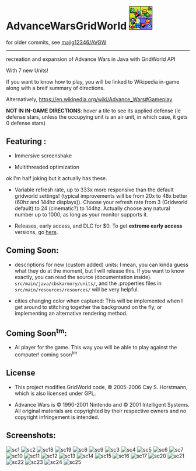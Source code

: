 AdvanceWarsGridWorld ![Icon](/src/main/resources/resources/icon.png?raw=true "AWGW Icon")
======================

for older commits, see [majig12346/AVGW](https://github.com/majig12346/AVGW)

----------------------
recreation and expansion of Advance Wars in Java with GridWorld API

With 7 new Units!

If you want to know how to play, you will be linked to Wikipedia in-game along with a breif summary of directions. 

Alternatively, https://en.wikipedia.org/wiki/Advance_Wars#Gameplay

**NOT IN IN-GAME DIRECTIONS**: hover a tile to see its applied defense (ie defense stars, unless the occupying unit is an air unit, in which case, it gets 0 defense stars)

## Featuring :

 - Immersive screenshake
 
 - Multithreaded optimization
 
 ok I'm half joking but it actually has these.
 
 - Variable refresh rate, up to 333x more responsive than the default gridworld settings! (typical improvements will be from 20x to 48x better (60hz and 144hz displays)). Choose your refresh rate from 3 (Gridworld default) to 24 (cinematic?) to 144hz. Actually choose any natural number up to 1000, as long as your monitor supports it. 
 
 - Releases, early access, and DLC for $0. To get **extreme early access** versions, go [here](https://github.com/majig12346/AVGW/commits?after=cc69f5d20ade299accc20acfa9cc8f62911e4133+104).
 
## Coming Soon:
 
 - descriptions for new (custom added) units: I mean, you can kinda guess what they do at the moment, but I will release this. If you want to know exactly, you can read the source (documentation inside). `src/main/java/cbskarmory/units/`, and the .properties files in `src/main/resources/resources/` will be very helpful.
 
 - cities changing color when captured: This will be implemented when I get around to stitching together the background on the fly, or implementing an alternative rendering method.
 
 ## Coming Soon<sup>tm</sup>:
 
 - AI player for the game. This way you will be able to play against the computer! coming soon<sup>tm</sup>
 
 ## License
 
 - This project modifies GridWorld code, © 2005-2006 Cay S. Horstmann, which is also licensed under GPL. 
 
 - Advance Wars is © 1990-2001 Nintendo and © 2001 Intelligent Systems. All original materials are copyrighted by their respective owners and no copyright infringement is intended.
 
 ## Screenshots:

![sc1](https://user-images.githubusercontent.com/26392939/28641845-88a6c44c-721e-11e7-97a0-97f15d774ff5.PNG)
![sc2](https://user-images.githubusercontent.com/26392939/28641847-88b0b5ba-721e-11e7-840f-eb4929c6240f.png)
![sc18](https://user-images.githubusercontent.com/26392939/28641863-88d651b2-721e-11e7-9103-85919a8708d0.png)
![sc19](https://user-images.githubusercontent.com/26392939/28641865-88dae524-721e-11e7-8105-9e30d0114c64.png)
![sc8](https://user-images.githubusercontent.com/26392939/28641852-88baabce-721e-11e7-98a3-c3134aabde45.png)
![sc9](https://user-images.githubusercontent.com/26392939/28641853-88bcf492-721e-11e7-96d9-c78ec478205c.png)
![sc3](https://user-images.githubusercontent.com/26392939/28641848-88b1ccd4-721e-11e7-8b0a-377c6b4ca13f.PNG)
![sc4](https://user-images.githubusercontent.com/26392939/28641851-88b56966-721e-11e7-929a-00d5a9e01899.png)
![sc5](https://user-images.githubusercontent.com/26392939/28641846-88b02cee-721e-11e7-941d-98c651976201.PNG)
![sc6](https://user-images.githubusercontent.com/26392939/28641849-88b3b1b6-721e-11e7-84f2-34de9264cf9a.PNG)
![sc7](https://user-images.githubusercontent.com/26392939/28641850-88b3a6da-721e-11e7-907f-14220cf76a2d.png)
![sc10](https://user-images.githubusercontent.com/26392939/28641856-88c26eea-721e-11e7-98b8-befc288dde8c.png)
![sc11](https://user-images.githubusercontent.com/26392939/28641855-88c1af0a-721e-11e7-938a-a087a496867e.png)
![sc12](https://user-images.githubusercontent.com/26392939/28641854-88c0897c-721e-11e7-9acd-b1c85149a46d.png)
![sc13](https://user-images.githubusercontent.com/26392939/28641857-88c4d20c-721e-11e7-90e6-c32586ec45ed.png)
![sc14](https://user-images.githubusercontent.com/26392939/28641858-88ca3ef4-721e-11e7-84de-992e04e78f2e.png)
![sc15](https://user-images.githubusercontent.com/26392939/28641859-88cd4cde-721e-11e7-9c0d-ea001b858013.png)
![sc16](https://user-images.githubusercontent.com/26392939/28641860-88ce1ff6-721e-11e7-92b7-7a738762b6e1.png)
![sc17](https://user-images.githubusercontent.com/26392939/28641861-88ce8d74-721e-11e7-9860-aa8804be763d.png)
![sc20](https://user-images.githubusercontent.com/26392939/28641869-88e6a9cc-721e-11e7-97f9-fb2489f7aacc.png)
![sc21](https://user-images.githubusercontent.com/26392939/28641867-88dbc07a-721e-11e7-85fb-4f429a263c8c.png)
![sc22](https://user-images.githubusercontent.com/26392939/28641866-88dbb4ea-721e-11e7-8e9f-83f137fb1345.png)
![sc23](https://user-images.githubusercontent.com/26392939/28641864-88d9f2e0-721e-11e7-8cc3-90dbb179d978.PNG)
![sc24](https://user-images.githubusercontent.com/26392939/28641868-88e349e4-721e-11e7-96db-12c9deb8e8b5.png)
![sc25](https://user-images.githubusercontent.com/26392939/28641870-88e9dade-721e-11e7-904e-f1d9919d3a6b.PNG)
